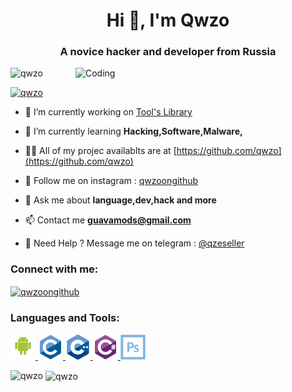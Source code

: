 <h1 align="center">Hi 👋, I'm Qwzo</h1>
<h3 align="center">A novice hacker and developer from Russia</h3>
<img align="right" alt="Coding" width="400" src="https://media3.giphy.com/media/qgQUggAC3Pfv687qPC/giphy.gif">

<p align="left"> <img src="https://komarev.com/ghpvc/?username=qwzo&label=Profile%20views&color=0e75b6&style=flat" alt="qwzo" /> </p>

<p align="left"> <a href="https://github.com/ryo-ma/github-profile-trophy"><img src="https://github-profile-trophy.vercel.app/?username=qwzo" alt="qwzo" /></a> </p>

- 🔭 I’m currently working on [Tool's Library](None)

- 🌱 I’m currently learning **Hacking,Software,Malware,**

- 👨‍💻 All of my projec availablts are at [https://github.com/qwzo](https://github.com/qwzo)

- 📝 Follow me on instagram : [qwzoongithub](qwzoongithub)

- 💬 Ask me about **language,dev,hack and more**

- 📫 Contact me **guavamods@gmail.com**

- 📄 Need Help ? Message me on telegram : [@qzeseller](@qzeseller)

<h3 align="left">Connect with me:</h3>
<p align="left">
<a href="https://instagram.com/qwzoongithub" target="blank"><img align="center" src="https://raw.githubusercontent.com/rahuldkjain/github-profile-readme-generator/master/src/images/icons/Social/instagram.svg" alt="qwzoongithub" height="30" width="40" /></a>
</p>

<h3 align="left">Languages and Tools:</h3>
<p align="left"> <a href="https://developer.android.com" target="_blank" rel="noreferrer"> <img src="https://raw.githubusercontent.com/devicons/devicon/master/icons/android/android-original-wordmark.svg" alt="android" width="40" height="40"/> </a> <a href="https://www.cprogramming.com/" target="_blank" rel="noreferrer"> <img src="https://raw.githubusercontent.com/devicons/devicon/master/icons/c/c-original.svg" alt="c" width="40" height="40"/> </a> <a href="https://www.w3schools.com/cpp/" target="_blank" rel="noreferrer"> <img src="https://raw.githubusercontent.com/devicons/devicon/master/icons/cplusplus/cplusplus-original.svg" alt="cplusplus" width="40" height="40"/> </a> <a href="https://www.w3schools.com/cs/" target="_blank" rel="noreferrer"> <img src="https://raw.githubusercontent.com/devicons/devicon/master/icons/csharp/csharp-original.svg" alt="csharp" width="40" height="40"/> </a> <a href="https://www.photoshop.com/en" target="_blank" rel="noreferrer"> <img src="https://raw.githubusercontent.com/devicons/devicon/master/icons/photoshop/photoshop-line.svg" alt="photoshop" width="40" height="40"/> </a> </p>

<p><img align="left" src="https://github-readme-stats.vercel.app/api/top-langs?username=qwzo&show_icons=true&locale=en&layout=compact" alt="qwzo" /></p>

<p>&nbsp;<img align="center" src="https://github-readme-stats.vercel.app/api?username=qwzo&show_icons=true&locale=en" alt="qwzo" /></p>

